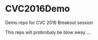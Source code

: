 # CVC2016Demo
Demo.repo for CVC 2016 Breakout session

This reps will probrobaly be blow away ...  
